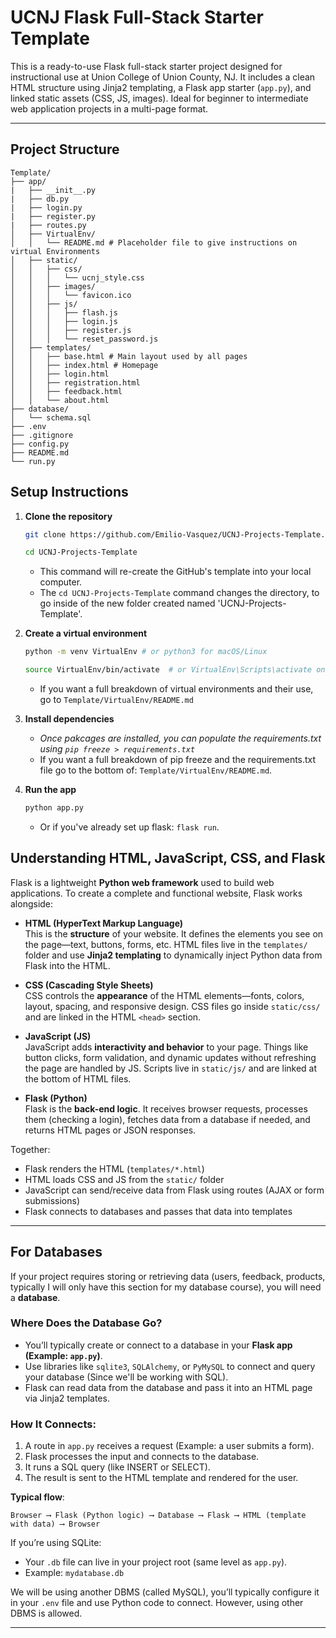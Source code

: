 # **UCNJ Flask Full-Stack Starter Template**

This is a ready-to-use Flask full-stack starter project designed for instructional use at Union College of Union County, NJ. It includes a clean HTML structure using Jinja2 templating, a Flask app starter (`app.py`), and linked static assets (CSS, JS, images). Ideal for beginner to intermediate web application projects in a multi-page format.

---

## **Project Structure**

```
Template/
├── app/
|   ├── __init__.py
|   ├── db.py
|   ├── login.py
|   ├── register.py
|   ├── routes.py
│   ├── VirtualEnv/
│   │   └── README.md # Placeholder file to give instructions on virtual Environments
│   ├── static/
│   │   ├── css/
│   │   │   └── ucnj_style.css
│   │   ├── images/
│   │   │   └── favicon.ico
│   │   ├── js/
│   │   │   ├── flash.js
│   │   │   ├── login.js
│   │   │   ├── register.js
│   │   │   └── reset_password.js
│   ├── templates/
│   │   ├── base.html # Main layout used by all pages
│   │   ├── index.html # Homepage
│   │   ├── login.html
│   │   ├── registration.html
│   │   ├── feedback.html
│   │   └── about.html
├── database/
│   └── schema.sql
├── .env
├── .gitignore
├── config.py
├── README.md
└── run.py
```

## **Setup Instructions**

1. **Clone the repository**

   ```bash
   git clone https://github.com/Emilio-Vasquez/UCNJ-Projects-Template.git
   
   cd UCNJ-Projects-Template
   ```

   - This command will re-create the GitHub's template into your local computer.
   - The `cd UCNJ-Projects-Template` command changes the directory, to go inside of the new folder created named 'UCNJ-Projects-Template'.

2. **Create a virtual environment**

   ```bash
   python -m venv VirtualEnv # or python3 for macOS/Linux
   
   source VirtualEnv/bin/activate  # or VirtualEnv\Scripts\activate on Windows
   ```

   - If you want a full breakdown of virtual environments and their use, go to `Template/VirtualEnv/README.md`

3. **Install dependencies**
    - *Once pakcages are installed, you can populate the requirements.txt using `pip freeze > requirements.txt`*
    - If you want a full breakdown of pip freeze and the requirements.txt file go to the bottom of: `Template/VirtualEnv/README.md`.

4. **Run the app**

   ```bash
   python app.py
   ```
   - Or if you've already set up flask: `flask run`.

## **Understanding HTML, JavaScript, CSS, and Flask**

Flask is a lightweight **Python web framework** used to build web applications. To create a complete and functional website, Flask works alongside:

- **HTML (HyperText Markup Language)**  
  This is the **structure** of your website. It defines the elements you see on the page—text, buttons, forms, etc. HTML files live in the `templates/` folder and use **Jinja2 templating** to dynamically inject Python data from Flask into the HTML.

- **CSS (Cascading Style Sheets)**  
  CSS controls the **appearance** of the HTML elements—fonts, colors, layout, spacing, and responsive design. CSS files go inside `static/css/` and are linked in the HTML `<head>` section.

- **JavaScript (JS)**  
  JavaScript adds **interactivity and behavior** to your page. Things like button clicks, form validation, and dynamic updates without refreshing the page are handled by JS. Scripts live in `static/js/` and are linked at the bottom of HTML files.

- **Flask (Python)**  
  Flask is the **back-end logic**. It receives browser requests, processes them (checking a login), fetches data from a database if needed, and returns HTML pages or JSON responses.

Together:
- Flask renders the HTML (`templates/*.html`)
- HTML loads CSS and JS from the `static/` folder
- JavaScript can send/receive data from Flask using routes (AJAX or form submissions)
- Flask connects to databases and passes that data into templates

---

## **For Databases**

If your project requires storing or retrieving data (users, feedback, products, typically I will only have this section for my database course), you will need a **database**.

### Where Does the Database Go?
- You’ll typically create or connect to a database in your **Flask app (Example: `app.py`)**.
- Use libraries like `sqlite3`, `SQLAlchemy`, or `PyMySQL` to connect and query your database (Since we'll be working with SQL).
- Flask can read data from the database and pass it into an HTML page via Jinja2 templates.

### How It Connects:
1. A route in `app.py` receives a request (Example: a user submits a form).
2. Flask processes the input and connects to the database.
3. It runs a SQL query (like INSERT or SELECT).
4. The result is sent to the HTML template and rendered for the user.

**Typical flow**:
```
Browser ⟶ Flask (Python logic) ⟶ Database ⟶ Flask ⟶ HTML (template with data) ⟶ Browser
```

If you’re using SQLite:
- Your `.db` file can live in your project root (same level as `app.py`).
- Example: `mydatabase.db`

We will be using another DBMS (called MySQL), you’ll typically configure it in your `.env` file and use Python code to connect. However, using other DBMS is allowed.

---